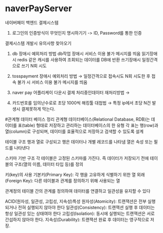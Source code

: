 # naverPayServer
네이버페이 백엔드 결제시스템

1. 로그인의 인증방식이 무엇인지 명시하기기
-> ID, Password를 통한 인증


결제시스템 개발시 유의사항 찾아오기
1) db 장애시 예외처리 방법
db작업 장애시 서비스 이용 불가 메시지를 띄움
읽기장애시 redis 같은 캐시를 사용하여 조회되는 데이터를 DB에 반환 
쓰기장애시 일정간격으로 쓰기 N회 시도

2) tosspayment 장애시 예외처리 방법
→ 일정간격으로 접속시도 N회 시도한 후 접속 불가 시 서비스 이용 불가 메시지를 띄움
3) naver pay 어플리케이 다운시 결제 처리중인데이터 재처리방법
→ 
4) 카드번호를 임의난수로로 초당 1000씩 해킹툴 대첩법
→ 특정 ip에서 초당 N건 발생시 결제못하게 막는다.







   

#관계형 데이터 베이스 정리
관계형 데이터베이스(Relational Database, RDB)는 데이터를 표(table) 형태로 저장하고 관리하는 데이터베이스의 한 유형 
각 표는 행(row)과 열(column)로 구성되며, 데이터를 효율적으로 저장하고 검색할 수 있도록 설계

테이블 구조 
행과 열로 구성되고 
행은 데이터나 개별 레코드를 나타냄 열은 속성 또는 필드를 나타낸다


스키마 기반 구조
각 테이블은 고정된 스키마를 가진다. 즉 데이터가 저장되기 전에 테이블의 구조(열의 이름, 데이터 타입 등)를 정의

키(key)의 사용
기본키(Primary Key): 각 행을 고유하게 식별하기 위한 열
외래(Foreign Key): 다른 테이블과 관계를 정의하기 위해 사용되는 열

관계정의 테이블 간의 관계를 정의하여 데이터를 연결하고 일관성을 유지할 수 있다

ACID(원자성, 일관성, 고립성, 지속성)특성
원자성(Atomicity): 트랜잭션은 전부 실행되거나 전혀 실행되지 않아야 한다
일관성(Consistency): 트랜잭션 실행 후 데이터는 항상 일관성 있는 상태여야 한다
고립성(Isolation): 동시에 실행되는 트랜잭션은 서로 간섭하지 않아야 한다.
지속성(Durability): 트랜잭션 완료 후 데이터는 영구적으로 저장.

